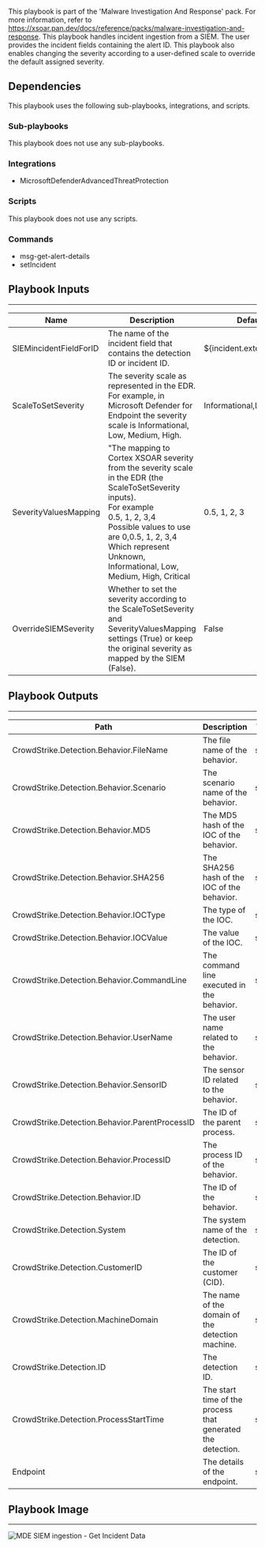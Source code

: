This playbook is part of the 'Malware Investigation And Response' pack. For more information, refer to https://xsoar.pan.dev/docs/reference/packs/malware-investigation-and-response.
This playbook handles incident ingestion from a SIEM. The user provides the incident fields containing the alert ID. This playbook also enables changing the severity according to a user-defined scale to override the default assigned severity.

## Dependencies

This playbook uses the following sub-playbooks, integrations, and scripts.

### Sub-playbooks

This playbook does not use any sub-playbooks.

### Integrations

* MicrosoftDefenderAdvancedThreatProtection

### Scripts

This playbook does not use any scripts.

### Commands

* msg-get-alert-details
* setIncident

## Playbook Inputs

---

| **Name** | **Description** | **Default Value** | **Required** |
| --- | --- | --- | --- |
| SIEMincidentFieldForID | The name of the incident field that contains the detection ID or incident ID. | ${incident.externalsystemid} | Optional |
| ScaleToSetSeverity | The severity scale as represented in the EDR. <br/>For example, in Microsoft Defender for Endpoint the severity scale is Informational, Low, Medium, High. | Informational,Low,Medium,High | Optional |
| SeverityValuesMapping | "The mapping to Cortex XSOAR severity from the severity scale in the EDR \(the ScaleToSetSeverity inputs\).<br/>For example<br/>0.5, 1, 2, 3,4<br/>Possible values to use are 0,0.5, 1, 2, 3,4<br/>Which represent Unknown, Informational, Low, Medium, High, Critical | 0.5, 1, 2, 3 | Optional |
| OverrideSIEMSeverity | Whether to set the severity according to the ScaleToSetSeverity and SeverityValuesMapping settings \(True\) or keep the original severity as mapped by the SIEM \(False\). | False | Optional |

## Playbook Outputs

---

| **Path** | **Description** | **Type** |
| --- | --- | --- |
| CrowdStrike.Detection.Behavior.FileName | The file name of the behavior. | string |
| CrowdStrike.Detection.Behavior.Scenario | The scenario name of the behavior. | string |
| CrowdStrike.Detection.Behavior.MD5 | The MD5 hash of the IOC of the behavior. | string |
| CrowdStrike.Detection.Behavior.SHA256 | The SHA256 hash of the IOC of the behavior. | string |
| CrowdStrike.Detection.Behavior.IOCType | The type of the IOC. | string |
| CrowdStrike.Detection.Behavior.IOCValue | The value of the IOC. | string |
| CrowdStrike.Detection.Behavior.CommandLine | The command line executed in the behavior. | string |
| CrowdStrike.Detection.Behavior.UserName | The user name related to the behavior. | string |
| CrowdStrike.Detection.Behavior.SensorID | The sensor ID related to the behavior. | string |
| CrowdStrike.Detection.Behavior.ParentProcessID | The ID of the parent process. | string |
| CrowdStrike.Detection.Behavior.ProcessID | The process ID of the behavior. | string |
| CrowdStrike.Detection.Behavior.ID | The ID of the behavior. | string |
| CrowdStrike.Detection.System | The system name of the detection. | string |
| CrowdStrike.Detection.CustomerID | The ID of the customer \(CID\). | string |
| CrowdStrike.Detection.MachineDomain | The name of the domain of the detection machine. | string |
| CrowdStrike.Detection.ID | The detection ID. | string |
| CrowdStrike.Detection.ProcessStartTime | The start time of the process that generated the detection. | string |
| Endpoint | The details of the endpoint. | string |

## Playbook Image

---

![MDE SIEM ingestion - Get Incident Data](../doc_files/MDE_SIEM_ingestion_-_Get_Incident_Data.png)
